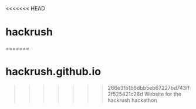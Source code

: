 <<<<<<< HEAD
# hackrush
=======
# hackrush.github.io
>>>>>>> 266e3fb1b6dbb5eb67227bd743ff2f525421c28d
Website for the hackrush hackathon
